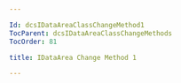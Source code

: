```yaml
---

Id: dcsIDataAreaClassChangeMethod1
TocParent: dcsIDataAreaClassChangeMethods
TocOrder: 81

title: IDataArea Change Method 1

---
```


